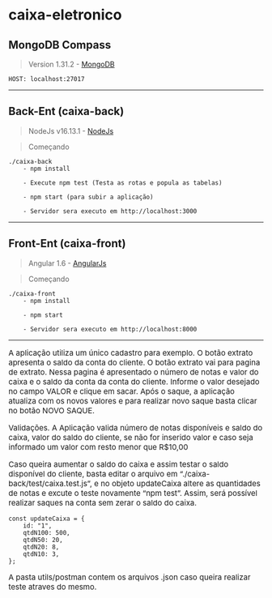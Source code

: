 # caixa-eletronico

## MongoDB Compass

> Version 1.31.2 - [MongoDB](https://www.mongodb.com/)

    HOST: localhost:27017

---

## Back-Ent (caixa-back)

> NodeJs v16.13.1 - [NodeJs](https://nodejs.org/en/)

> Começando

    ./caixa-back
        - npm install

        - Execute npm test (Testa as rotas e popula as tabelas)

        - npm start (para subir a aplicação)

        - Servidor sera executo em http://localhost:3000

---

## Front-Ent (caixa-front)

> Angular 1.6 - [AngularJs](https://angularjs.org/)

> Começando

    ./caixa-front
        - npm install

        - npm start

        - Servidor sera executo em http://localhost:8000

---

<p style="font-size: 15px" >
    A aplicação utiliza um único cadastro para exemplo.
    O botão extrato apresenta o saldo da conta do cliente.
    O botão extrato vai para pagina de extrato. Nessa pagina é apresentado o número de notas e valor do caixa e o saldo da conta da conta do cliente.
    Informe o valor desejado no campo VALOR e clique em sacar.
    Após o saque, a aplicação atualiza com os novos valores e para realizar novo saque basta clicar no botão NOVO SAQUE.
</p>

<p style="font-size: 15px" >
    Validações.
    A Aplicação valida número de notas disponíveis e saldo do caixa, valor do saldo do cliente, se não for inserido valor e caso seja informado um valor com resto menor que R$10,00
</p>

<p style="font-size: 15px" >
    Caso queira aumentar o saldo do caixa e assim testar o saldo disponível do cliente, basta editar o arquivo em “./caixa-back/test/caixa.test.js”, e no objeto updateCaixa altere as quantidades de notas e excute o teste novamente “npm test”.
    Assim, será possível realizar saques na conta sem zerar o saldo do caixa.
</p>

    const updateCaixa = {
        id: "1",
        qtdN100: 500,
        qtdN50: 20,
        qtdN20: 8,
        qtdN10: 3,
    };

<p style="font-size: 15px" >
    A pasta utils/postman contem os arquivos .json caso queira realizar teste atraves do mesmo.
</p>
